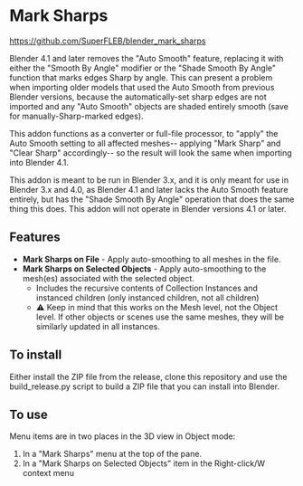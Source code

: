 # Mark Sharps

https://github.com/SuperFLEB/blender_mark_sharps

Blender 4.1 and later removes the "Auto Smooth" feature, replacing it with either the "Smooth By Angle" modifier or
the "Shade Smooth By Angle" function that marks edges Sharp by angle. This can present a problem when importing older
models that used the Auto Smooth from previous Blender versions, because the automatically-set sharp edges are not
imported and any "Auto Smooth" objects are shaded entirely smooth (save for manually-Sharp-marked edges).

This addon functions as a converter or full-file processor, to "apply" the Auto Smooth setting to all affected meshes--
applying "Mark Sharp" and "Clear Sharp" accordingly-- so the result will look the same when importing into Blender 4.1.

This addon is meant to be run in Blender 3.x, and it is only meant for use in Blender 3.x and 4.0, as Blender 4.1 and
later lacks the Auto Smooth feature entirely, but has the "Shade Smooth By Angle" operation that does the same thing
this does. This addon will not operate in Blender versions 4.1 or later.

## Features

* **Mark Sharps on File** - Apply auto-smoothing to all meshes in the file.
* **Mark Sharps on Selected Objects** - Apply auto-smoothing to the mesh(es) associated with the selected object.
  * Includes the recursive contents of Collection Instances and instanced children (only instanced children, not all
    children)
  * ⚠️ Keep in mind that this works on the Mesh level, not the Object level. If other objects or scenes use the same
    meshes, they will be similarly updated in all instances.

## To install

Either install the ZIP file from the release, clone this repository and use the
build_release.py script to build a ZIP file that you can install into Blender.

## To use

Menu items are in two places in the 3D view in Object mode:

1. In a "Mark Sharps" menu at the top of the pane.
2. In a "Mark Sharps on Selected Objects" item in the Right-click/W context menu